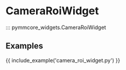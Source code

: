 # CameraRoiWidget

::: pymmcore_widgets.CameraRoiWidget

## Examples

{{ include_example('camera_roi_widget.py') }}
